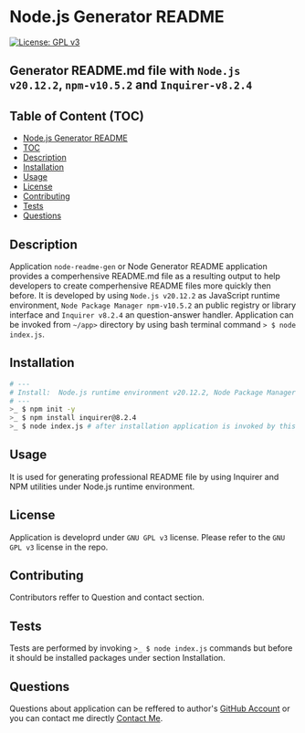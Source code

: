 # Node.js Generator README
[![License: GPL v3](https://img.shields.io/badge/License-GPLv3-blue.svg)](https://www.gnu.org/licenses/gpl-3.0)

## Generator README.md file with ` Node.js v20.12.2 `, ` npm-v10.5.2 ` and ` Inquirer-v8.2.4 `

## Table of Content (TOC)

- [Node.js Generator README](#title)
- [TOC](#table)
- [Description](#description)
- [Installation](#installation)
- [Usage](#usage)
- [License](#license)
- [Contributing](#contributing)
- [Tests](#tests)
- [Questions](#questions)

## Description

Application `node-readme-gen` or Node Generator README application provides a comperhensive README.md file as a resulting output to help developers to create comperhensive README files more quickly then before. It is developed by using ` Node.js v20.12.2 ` as JavaScript runtime environment, ` Node Package Manager npm-v10.5.2 ` an public registry or library interface and `Inquirer v8.2.4` an question-answer handler. Application can be invoked from ` ~/app> ` directory by using bash terminal command ` > $ node index.js `.

## Installation

```bash
# ---
# Install:  Node.js runtime environment v20.12.2, Node Package Manager npm-v10.5.2 and Inquirer v8.2.4. Then run following commands.
# ---
>_ $ npm init -y
>_ $ npm install inquirer@8.2.4
>_ $ node index.js # after installation application is invoked by this command from Git Bash terminal
```

## Usage

It is used for generating professional README file by using Inquirer and NPM utilities under Node.js runtime environment.

## License

Application is developrd under `GNU GPL v3` license. Please refer to the `GNU GPL v3` license in the repo.

## Contributing

Contributors reffer to Question and contact section.

## Tests

Tests are performed by invoking ` >_ $ node index.js ` commands but before it should be installed packages under section Installation.

## Questions

Questions about application can be reffered to author's [GitHub Account](https://github.com/strahinjapopovic) or you can contact me directly [Contact Me](mailto:spope.mails@gmail.com).

